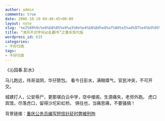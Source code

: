 ```yaml
---
author: admin
comments: true
date: 2006-10-19 04:48:45+00:00
layout: note
slug: '%e2%80%9c%e6%b8%85%e9%a3%8e%e4%b8%8d%e8%af%86%e5%ad%97%e4%bd%95%e5%bf%85%e4%b9%b1%e7%bf%bb%e4%b9%a6%e2%80%9d%e4%b9%8b%e9%87%8d%e5%ba%86%e7%8e%b0%e4%bb%a3%e7%89%88'
title: “清风不识字何必乱翻书”之重庆现代版
wordpress_id: 635
categories:
- 不好归类
tags:
- 不好归类
---
```


《沁园春.彭水》

马儿跑远，伟哥滋阴，华仔脓包。
看今日彭水，满眼瘴气，官民冲突，不可开交。

城建打人，公安辱尸，更那堪白云中学，空中楼阁，生源痛失，老师外跑。
虎口宾馆，尽落虎口，留得沙坨彩虹桥。
俱往也，当痛思痛，不要骚搞！ 

背景链接：[重庆公务员编写短信针砭时弊被刑拘](http://news.sina.com.cn/c/l/2006-10-19/013011273068.shtml)
